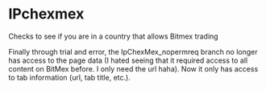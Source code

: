 # IPchexmex
Checks to see if you are in a country that allows Bitmex trading

Finally through trial and error, the IpChexMex_nopermreq branch no longer has access to the page data (I hated seeing that it required access to all content on BitMex before. I only need the url haha). Now it only has access to tab information (url, tab title, etc.). 
